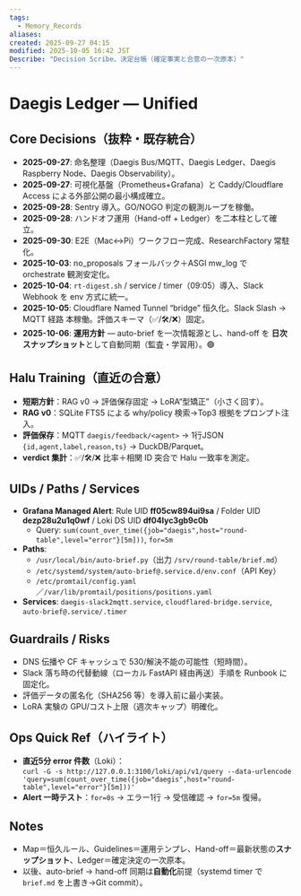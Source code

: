 ```yaml
---
tags:
  - Memory_Records
aliases:
created: 2025-09-27 04:15
modified: 2025-10-05 16:42 JST
Describe: "Decision Scribe、決定台帳（確定事実と合意の一次原本）"
---
```


# Daegis Ledger — Unified

## Core Decisions（抜粋・既存統合）
- **2025-09-27**: 命名整理（Daegis Bus/MQTT、Daegis Ledger、Daegis Raspberry Node、Daegis Observability）。
- **2025-09-27**: 可視化基盤（Prometheus+Grafana）と Caddy/Cloudflare Access による外部公開の最小構成確立。
- **2025-09-28**: Sentry 導入。GO/NOGO 判定の観測ループを稼働。
- **2025-09-28**: ハンドオフ運用（Hand-off + Ledger）を二本柱として確立。
- **2025-09-30**: E2E（Mac↔Pi）ワークフロー完成、ResearchFactory 常駐化。
- **2025-10-03**: no_proposals フォールバック＋ASGI mw_log で orchestrate 観測安定化。
- **2025-10-04**: `rt-digest.sh` / service / timer（09:05）導入、Slack Webhook を env 方式に統一。
- **2025-10-05**: Cloudflare Named Tunnel “bridge” 恒久化。Slack Slash → MQTT 経路 本稼働。評価スキーマ（✅/🛠/❌）固定。
- **2025-10-06**: **運用方針** — auto-brief を一次情報源とし、hand-off を **日次スナップショット**として自動同期（監査・学習用）。🟢

## Halu Training（直近の合意）
- **短期方針**：RAG v0 → 評価保存固定 → LoRA“型矯正”（小さく回す）。
- **RAG v0**：SQLite FTS5 による why/policy 検索→Top3 根拠をプロンプト注入。
- **評価保存**：MQTT `daegis/feedback/<agent>` → 1行JSON `{id,agent,label,reason,ts}` → DuckDB/Parquet。
- **verdict 集計**：✅/🛠/❌ 比率＋相関 ID 突合で Halu 一致率を測定。

## UIDs / Paths / Services
- **Grafana Managed Alert**: Rule UID **ff05cw894ui9sa** / Folder UID **dezp28u2u1q0wf** / Loki DS UID **df04lyc3gb9c0b**  
  - Query: `sum(count_over_time({job="daegis",host="round-table",level="error"}[5m]))`, `for=5m`
- **Paths**:  
  - `/usr/local/bin/auto-brief.py`（出力 `/srv/round-table/brief.md`）  
  - `/etc/systemd/system/auto-brief@.service.d/env.conf`（API Key）  
  - `/etc/promtail/config.yaml`／`/var/lib/promtail/positions/positions.yaml`
- **Services**: `daegis-slack2mqtt.service`, `cloudflared-bridge.service`, `auto-brief@.service/.timer`

## Guardrails / Risks
- DNS 伝播や CF キャッシュで 530/解決不能の可能性（短時間）。
- Slack 落ち時の代替動線（ローカル FastAPI 経由再送）手順を Runbook に固定化。  
- 評価データの匿名化（SHA256 等）を導入前に最小実装。  
- LoRA 実験の GPU/コスト上限（週次キャップ）明確化。

## Ops Quick Ref（ハイライト）
- **直近5分 error 件数**（Loki）：  
  `curl -G -s http://127.0.0.1:3100/loki/api/v1/query --data-urlencode 'query=sum(count_over_time({job="daegis",host="round-table",level="error"}[5m]))'`
- **Alert 一時テスト**：`for=0s` → エラー1行 → 受信確認 → `for=5m` 復帰。

## Notes
- Map＝恒久ルール、Guidelines＝運用テンプレ、Hand-off＝最新状態の**スナップショット**、Ledger＝確定決定の一次原本。  
- 以後、auto-brief → hand-off 同期は**自動化**前提（systemd timer で `brief.md` を上書き→Git commit）。
